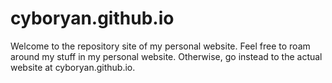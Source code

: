 # cyboryan.github.io

Welcome to the repository site of my personal website. Feel free to roam around my stuff in my personal website. Otherwise, go instead to the actual website at cyboryan.github.io.
